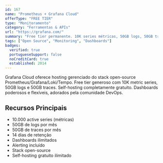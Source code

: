 ```yaml
---
id: 167
name: "Prometheus + Grafana Cloud"
offerType: "FREE TIER"
type: "Monitoramento"
category: "Ferramentas & APIs"
url: "https://grafana.com/"
summary: "Free tier permanente. 10K series métricas, 50GB logs, 50GB traces. Stack open-source."
tags: ["Open Source", "Monitoring", "Dashboards"]
badges:
  verified: true
  portugueseSupport: false
  noCreditCard: true
  established: 2014
---
```


Grafana Cloud oferece hosting gerenciado do stack open-source Prometheus/Grafana/Loki/Tempo. Free tier generoso com 10K metric series, 50GB logs e 50GB traces. Self-hosting completamente gratuito. Dashboards poderosos e flexíveis, adorados pela comunidade DevOps.

## Recursos Principais

- 10.000 active series (métricas)
- 50GB de logs por mês
- 50GB de traces por mês
- 14 dias de retenção
- Dashboards ilimitados
- Alerting incluído
- Stack open-source
- Self-hosting gratuito ilimitado
